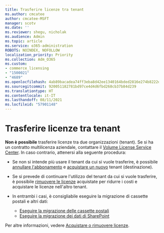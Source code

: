 ```yaml
---
title: Trasferire licenze tra tenant
ms.author: cmcatee
author: cmcatee-MSFT
manager: scotv
ms.date: ''
ms.reviewer: shegu, nicholak
ms.audience: Admin
ms.topic: article
ms.service: o365-administration
ROBOTS: NOINDEX, NOFOLLOW
localization_priority: Priority
ms.collection: Adm_O365
ms.custom:
- commerce_licensing
- "1500021"
- "4689"
ms.openlocfilehash: 4ab89bacadea74ff3eba8d42ee1340164bded2816e274b8222dd48613c01e5ba
ms.sourcegitcommit: 920051182781bd97ce4d4d6fbd268cb37b84d239
ms.translationtype: HT
ms.contentlocale: it-IT
ms.lasthandoff: 08/11/2021
ms.locfileid: "57901148"
---
```

# <a name="transfer-licenses-between-tenants"></a>Trasferire licenze tra tenant

**Non è possibile** trasferire licenze tra due organizzazioni (tenant). Se si ha un contratto multilicenza aziendale, contattare il [Volume License Service Center](https://support.microsoft.com/help/4471406/how-to-contact-the-microsoft-volume-licensing-service-center). In caso contrario, attenersi alla seguente procedura:

- Se non si intende più usare il tenant da cui si vuole trasferire, è possibile [annullare l'abbonamento](https://admin.microsoft.com/Adminportal/Home?source=applauncher#/subscriptions) e [acquistare un nuovo](https://www.microsoft.com/microsoft-365/business/compare-all-microsoft-365-business-products?rtc=2&activetab=tab:primaryr2) tenant (destinazione).
- Se si prevede di continuare l'utilizzo del tenant da cui si vuole trasferire, è possibile [rimuovere le licenze](https://docs.microsoft.com/microsoft-365/commerce/licenses/buy-licenses#buy-or-remove-licenses-for-your-business-subscription) acquistate per ridurre i costi e acquistare le licenze nell'altro tenant.
- In entrambi i casi, è consigliabile eseguire la migrazione di cassette postali e altri dati:

    - [Eseguire la migrazione delle cassette postali](https://docs.microsoft.com/Exchange/mailbox-migration/migrate-mailboxes-across-tenants)
    - [Eseguire la migrazione dei dati di SharePoint](https://aka.ms/modernSpoAdminCenter/CloudContentMigrations)

Per altre informazioni, vedere [Acquistare o rimuovere licenze](https://docs.microsoft.com/microsoft-365/commerce/licenses/buy-licenses).